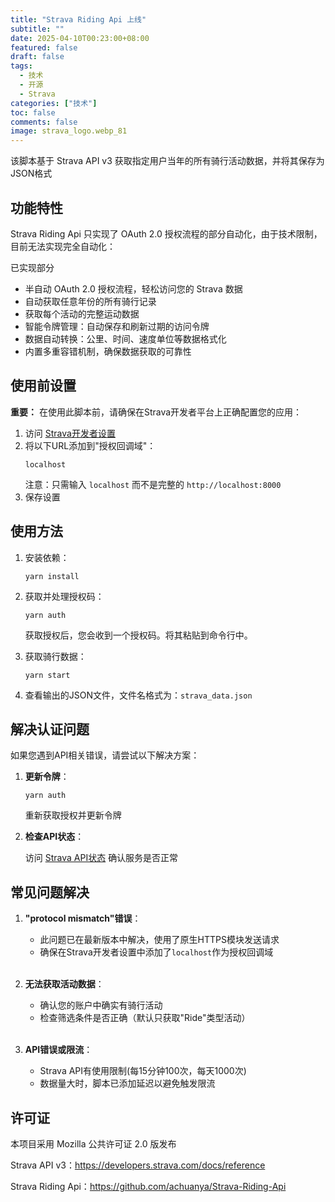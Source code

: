```yaml
---
title: "Strava Riding Api 上线"
subtitle: ""
date: 2025-04-10T00:23:00+08:00
featured: false
draft: false
tags:
  - 技术
  - 开源
  - Strava
categories: ["技术"]
toc: false
comments: false
image: strava_logo.webp_81
---
```

该脚本基于 Strava API v3 获取指定用户当年的所有骑行活动数据，并将其保存为JSON格式

## 功能特性

Strava Riding Api 只实现了 OAuth 2.0 授权流程的部分自动化，由于技术限制，目前无法实现完全自动化：

已实现部分

- 半自动 OAuth 2.0 授权流程，轻松访问您的 Strava 数据
- 自动获取任意年份的所有骑行记录
- 获取每个活动的完整运动数据
- 智能令牌管理：自动保存和刷新过期的访问令牌
- 数据自动转换：公里、时间、速度单位等数据格式化
- 内置多重容错机制，确保数据获取的可靠性

## 使用前设置

**重要：** 在使用此脚本前，请确保在Strava开发者平台上正确配置您的应用：

1. 访问 [Strava开发者设置](https://www.strava.com/settings/api)
2. 将以下URL添加到"授权回调域"：
   ```
   localhost
   ```
   注意：只需输入 `localhost` 而不是完整的 `http://localhost:8000`
3. 保存设置

## 使用方法

1. 安装依赖：

   ```
   yarn install
   ```

2. 获取并处理授权码：

   ```
   yarn auth
   ```

   获取授权后，您会收到一个授权码。将其粘贴到命令行中。

3. 获取骑行数据：
   ```
   yarn start
   ```
4. 查看输出的JSON文件，文件名格式为：`strava_data.json`

## 解决认证问题

如果您遇到API相关错误，请尝试以下解决方案：

1. **更新令牌**：

   ```
   yarn auth
   ```

   重新获取授权并更新令牌

2. **检查API状态**：

   访问 [Strava API状态](https://status.strava.com/) 确认服务是否正常

## 常见问题解决

1. **"protocol mismatch"错误**：

   - 此问题已在最新版本中解决，使用了原生HTTPS模块发送请求
   - 确保在Strava开发者设置中添加了`localhost`作为授权回调域
     <br/><br/>

2. **无法获取活动数据**：

   - 确认您的账户中确实有骑行活动
   - 检查筛选条件是否正确（默认只获取"Ride"类型活动）
     <br/><br/>

3. **API错误或限流**：
   - Strava API有使用限制(每15分钟100次，每天1000次)
   - 数据量大时，脚本已添加延迟以避免触发限流

## 许可证

本项目采用 Mozilla 公共许可证 2.0 版发布

Strava API v3：https://developers.strava.com/docs/reference

Strava Riding Api：https://github.com/achuanya/Strava-Riding-Api
